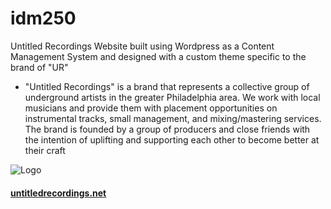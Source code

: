 # idm250
Untitled Recordings Website built using Wordpress as a Content Management System and designed with a custom theme specific to the brand of "UR"
-  "Untitled Recordings" is a brand that represents a collective group of underground artists in the greater Philadelphia area. We work with local musicians and provide them with placement opportunities on instrumental tracks, small management, and mixing/mastering services. The brand is founded by a group of producers and close friends with the intention of uplifting and supporting each other to become better at their craft

![Logo](http://untitledrecordings.net/media/logos/ur_200.png)

#### [untitledrecordings.net](https;//untitledrecordings.net)
